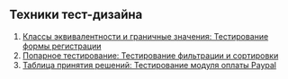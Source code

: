 ## Техники тест-дизайна
1. [Классы эквивалентности и граничные значения: Тестирование формы регистрации](https://docs.google.com/spreadsheets/d/1ptmkZ_pt2dAczgbkWsRn54a-br8606ntnJkKJiy0Rpg/edit?usp=sharing)
2. [Попарное тестирование: Тестирование фильтрации и сортировки](https://docs.google.com/spreadsheets/d/1xIvGMTbYC3NV9mYPlawAcjjari38V7-t_1wvBNUPZ1k/edit?usp=sharing)
3. [Таблица принятия решений: Тестирование модуля оплаты Paypal](https://docs.google.com/spreadsheets/d/1KW40b90klT1mDoul3bckT6uK2eRAUpY2m2d0bnR09bY/edit?usp=sharing)
